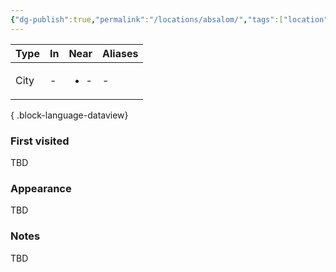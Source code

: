 ```yaml
---
{"dg-publish":true,"permalink":"/locations/absalom/","tags":["location"],"dgShowLocalGraph":true,"noteIcon":"location","created":"2023-12-28T00:41:47.541+01:00","updated":"2024-01-10T00:13:30.661+01:00"}
---
```


| Type | In | Near                 | Aliases |
| ---- | -- | -------------------- | ------- |
| City | \- | <ul><li>\-</li></ul> | \-      |

{ .block-language-dataview}
### First visited
TBD
### Appearance
TBD
### Notes
TBD